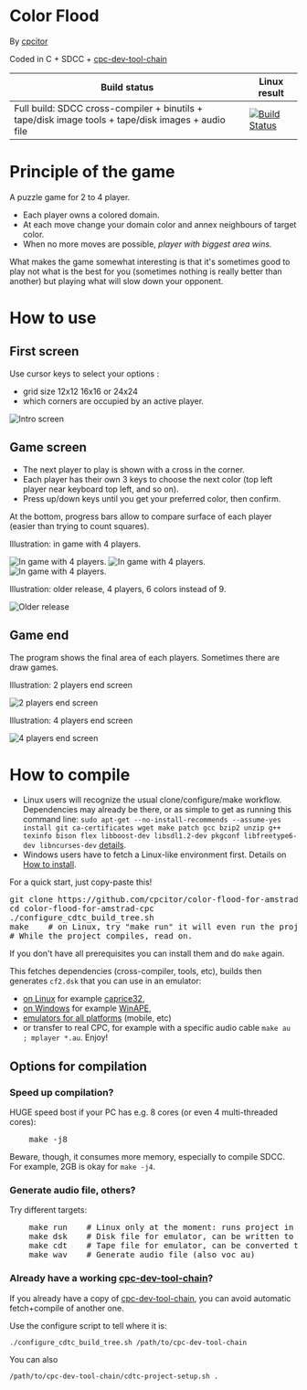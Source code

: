 # Color Flood

By [cpcitor](https://github.com/cpcitor)

Coded in C + SDCC + [cpc-dev-tool-chain](https://github.com/cpcitor/cpc-dev-tool-chain)

Build status | Linux result
---- | ----
Full build: SDCC cross-compiler + binutils + tape/disk image tools + tape/disk images + audio file | [![Build Status](https://travis-ci.org/cpcitor/color-flood-for-amstrad-cpc.svg?branch=master)](https://travis-ci.org/cpcitor/color-flood-for-amstrad-cpc)

# Principle of the game

A puzzle game for 2 to 4 player.

* Each player owns a colored domain.
* At each move change your domain color and annex neighbours of target color.
* When no more moves are possible, *player with biggest area wins.*

What makes the game somewhat interesting is that it's sometimes good
to play not what is the best for you (sometimes nothing is really
better than another) but playing what will slow down your opponent.

# How to use

## First screen

Use cursor keys to select your options :

* grid size 12x12 16x16 or 24x24
* which corners are occupied by an active player.

![Intro screen](doc/images/color_flood__screenshot_00_intro.png)

## Game screen

* The next player to play is shown with a cross in the corner.
* Each player has their own 3 keys to choose the next color (top left
  player near keyboard top left, and so on).
* Press up/down keys until you get your preferred color, then confirm.

At the bottom, progress bars allow to compare surface of each player
(easier than trying to count squares).

Illustration: in game with 4 players.

![In game with 4 players.](doc/images/dump_2018y12m03d_19h24m32s_174836371.png)
![In game with 4 players.](doc/images/dump_2018y12m03d_19h30m28s_520983763.png)
![In game with 4 players.](doc/images/dump_2018y12m03d_19h34m30s_522981601.png)

Illustration: older release, 4 players, 6 colors instead of 9.

![Older release](doc/images/cool_4_player_color_flood_game.png)

## Game end

The program shows the final area of each players.
Sometimes there are draw games.

Illustration: 2 players end screen

![2 players end screen](doc/images/color_flood_2_players_grid_endgame.png)

Illustration: 4 players end screen

![4 players end screen](doc/images/dump_2018y12m03d_19h35m17s_038260821.png)


# How to compile

* Linux users will recognize the usual clone/configure/make workflow.  Dependencies may already be there, or as simple to get as running this command line: `sudo apt-get --no-install-recommends --assume-yes install git ca-certificates wget make patch gcc bzip2 unzip g++ texinfo bison flex libboost-dev libsdl1.2-dev pkgconf libfreetype6-dev libncurses-dev` [details](https://github.com/cpcitor/cpc-dev-tool-chain/blob/master/documentation/how_to_install.md#do-i-need-to-prepare-my-system- "Do I need to prepare my system ?").
* Windows users have to fetch a Linux-like environment first.  Details on [How to install](https://github.com/cpcitor/cpc-dev-tool-chain/blob/master/documentation/how_to_install.md).

For a quick start, just copy-paste this!

<pre>
git clone https://github.com/cpcitor/color-flood-for-amstrad-cpc
cd color-flood-for-amstrad-cpc
./configure_cdtc_build_tree.sh
make    # on Linux, try "make run" it will even run the project on caprice32 emulator!
# While the project compiles, read on.
</pre>

If you don't have all prerequisites you can install them and do `make` again.

This fetches dependencies (cross-compiler, tools, etc), builds then generates `cf2.dsk` that you can use in an emulator:

* [on Linux](http://cpcwiki.eu/index.php/Emulators#Unix_.2F_Linux "Emulators - CPCWiki") for example [caprice32](https://github.com/ColinPitrat/caprice32 "caprice32"),
* [on Windows](http://cpcwiki.eu/index.php/Emulators#Windows "Emulators - CPCWiki") for example [WinAPE](http://www.winape.net/ "WinAPE : Windows Amstrad Plus Emulator"),
* [emulators for all platforms](http://cpcwiki.eu/index.php/Emulators) (mobile, etc)
* or transfer to real CPC, for example with a specific audio cable `make au ; mplayer *.au`. Enjoy!

## Options for compilation

### Speed up compilation?

HUGE speed bost if your PC has e.g. 8 cores (or even 4 multi-threaded cores):

<pre>
	make -j8
</pre>

Beware, though, it consumes more memory, especially to compile SDCC. For example, 2GB is okay for `make -j4`.

### Generate audio file, others?

Try different targets:

<pre>
	make run	# Linux only at the moment: runs project in caprice32 emulator.
	make dsk	# Disk file for emulator, can be written to real floppies.
	make cdt	# Tape file for emulator, can be converted to audio.
	make wav	# Generate audio file (also voc au)
</pre>

### Already have a working [cpc-dev-tool-chain](https://github.com/cpcitor/cpc-dev-tool-chain)?

If you already have a copy of [cpc-dev-tool-chain](https://github.com/cpcitor/cpc-dev-tool-chain), you can avoid automatic fetch+compile of another one.

Use the configure script to tell where it is:

	./configure_cdtc_build_tree.sh /path/to/cpc-dev-tool-chain

You can also

	/path/to/cpc-dev-tool-chain/cdtc-project-setup.sh .
